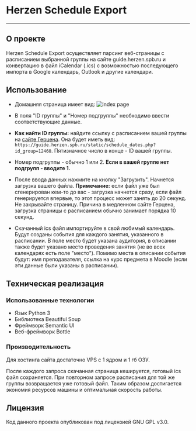 # Herzen Schedule Export
_______________
## О проекте
Herzen Schedule Export осуществляет парсинг веб-страницы с расписанием 
выбранной группы на сайте guide.herzen.spb.ru и конвертацию в
файл iCalendar (.ics) с возможностью последующего импорта в Google календарь, Outlook
 и другие календари.

## Использование
- Домашняя страница имеет вид:
![index page](https://imgur.com/oxAnctP.png)

- В поля "ID группы" и "Номер подгруппы" необходимо ввести 
  соответствующие данные.
    
- **Как найти ID группы:** найдите ссылку с расписанием вашей группы
  на [сайте Герцена](https://guide.herzen.spb.ru/static/schedule.php).
  Она будет иметь вид:
    `https://guide.herzen.spb.ru/static/schedule_dates.php?id_group=12460`.
  Пятизначное число в конце - ID вашей группы.
  
- Номер подгруппы - обычно 1 или 2. **Если в вашей группе нет подгрупп - вводите 1.**

- После ввода данных нажмите на кнопку "Загрузить". Начнется загрузка вашего файла.
**Примечание:** если файл уже был сгенерирован кем-то до вас - загрузка начнется сразу,
  если файл генерируется впервые, то этот процесс может занять до 20 секунд. 
  Не закрывайте страницу. Причина в медленном сайте Герцена, загрузка страницы с расписанием 
  обычно занимает порядка 10 секунд.
  
- Скачанный ics файл импортируйте в свой любимый календарь. Будут созданы события для каждого 
занятия, указанного в расписании. В поле место будет указана аудитория, в описании также 
  будет указано место проведения занятия (не во всех календарях есть поле "место"). Помимо места 
  в описании события будут: имя преподавателя, ссылка на курс предмета в Moodle 
  (если эти данные были указаны в расписании). 

## Техническая реализация
### Использованные технологии
- Язык Python 3
- Библиотека Beautiful Soup
- Фреймворк Semantic UI
- Веб-фреймворк Bottle

### Производительность
Для хостинга сайта достаточно VPS с 1 ядром и 1 гб ОЗУ.

После каждого запроса скачанная страница кешируется, готовый ics 
файл сохраняется. При повторном запросе расписания для той же группы
возвращается уже готовый файл. Таким образом достигается экономия
ресурсов машины и оптимальная скорость работы.

## Лицензия
Код данного проекта опубликован под лицензией GNU GPL v3.0.